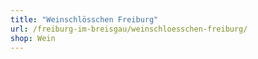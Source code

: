 ```yaml
---
title: "Weinschlösschen Freiburg"
url: /freiburg-im-breisgau/weinschloesschen-freiburg/
shop: Wein
---
```

